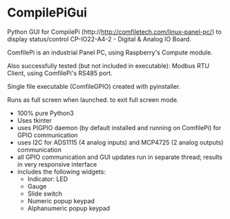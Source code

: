 # CompilePiGui
 Python GUI for CompilePi (http://http://comfiletech.com/linux-panel-pc/) to display status/control CP-IO22-A4-2 - Digital & Analog IO Board.
 
 ComfilePi is an industrial Panel PC, using Raspberry's Compute module.
 
 Also successfully tested (but not included in executable): Modbus RTU Client, using ComfilePi's RS485 port.
 
 Single file executable (ComfileGPIO) created with pyinstaller.
 
 Runs as full screen when launched. <ESC> to exit full screen mode.
 
 * 100% pure Python3
 * Uses tkinter
 * uses PIGPIO daemon (by default installed and running on ComfilePi) for GPIO communication
 * uses I2C for ADS1115 (4 analog inputs) and MCP4725 (2 analog outputs) communication
 * all GPIO communication and GUI updates run in separate thread; results in very responsive interface
 * includes the following widgets:
   * Indicator: LED
   * Gauge
   * Slide switch
   * Numeric popup keypad
   * Alphanumeric popup keypad
